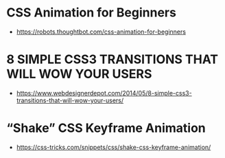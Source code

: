 # CSS Animation for Beginners
- https://robots.thoughtbot.com/css-animation-for-beginners

# 8 SIMPLE CSS3 TRANSITIONS THAT WILL WOW YOUR USERS
- https://www.webdesignerdepot.com/2014/05/8-simple-css3-transitions-that-will-wow-your-users/

# “Shake” CSS Keyframe Animation
- https://css-tricks.com/snippets/css/shake-css-keyframe-animation/